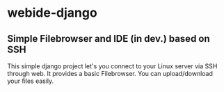 # webide-django

## Simple Filebrowser and IDE (in dev.) based on SSH

This simple django project let's you connect to your Linux server via SSH through web. It provides a basic Filebrowser. You can upload/download your files easily.
